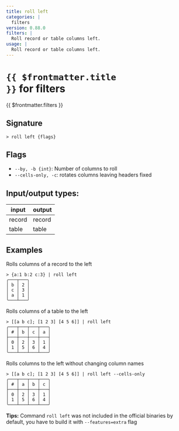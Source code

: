 ```yaml
---
title: roll left
categories: |
  filters
version: 0.88.0
filters: |
  Roll record or table columns left.
usage: |
  Roll record or table columns left.
---
```

<!-- This file is automatically generated. Please edit the command in https://github.com/nushell/nushell instead. -->

# <code>{{ $frontmatter.title }}</code> for filters

<div class='command-title'>{{ $frontmatter.filters }}</div>

## Signature

```> roll left {flags} ```

## Flags

 -  `--by, -b {int}`: Number of columns to roll
 -  `--cells-only, -c`: rotates columns leaving headers fixed


## Input/output types:

| input  | output |
| ------ | ------ |
| record | record |
| table  | table  |
## Examples

Rolls columns of a record to the left
```nu
> {a:1 b:2 c:3} | roll left
╭───┬───╮
│ b │ 2 │
│ c │ 3 │
│ a │ 1 │
╰───┴───╯
```

Rolls columns of a table to the left
```nu
> [[a b c]; [1 2 3] [4 5 6]] | roll left
╭───┬───┬───┬───╮
│ # │ b │ c │ a │
├───┼───┼───┼───┤
│ 0 │ 2 │ 3 │ 1 │
│ 1 │ 5 │ 6 │ 4 │
╰───┴───┴───┴───╯

```

Rolls columns to the left without changing column names
```nu
> [[a b c]; [1 2 3] [4 5 6]] | roll left --cells-only
╭───┬───┬───┬───╮
│ # │ a │ b │ c │
├───┼───┼───┼───┤
│ 0 │ 2 │ 3 │ 1 │
│ 1 │ 5 │ 6 │ 4 │
╰───┴───┴───┴───╯

```


**Tips:** Command `roll left` was not included in the official binaries by default, you have to build it with `--features=extra` flag